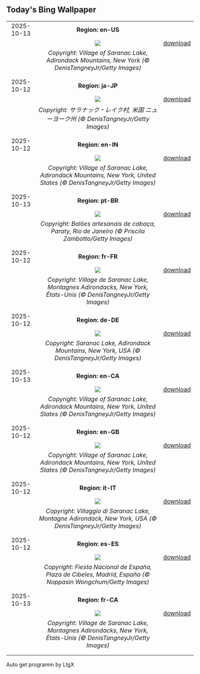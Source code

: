 ## Today's Bing Wallpaper
|      |      |      |
| :----: | :----: | :----: |
|2025-10-13|**Region: en-US**||
||![](https://www.bing.com/th?id=OHR.SaranacLake_EN-US0445660450_UHD.jpg&pid=hp&w=1152&h=648&rs=1&c=4)| [download](https://www.bing.com/th?id=OHR.SaranacLake_EN-US0445660450_UHD.jpg)|
||*Copyright: Village of Saranac Lake, Adirondack Mountains, New York (© DenisTangneyJr/Getty Images)*
||
|||
|2025-10-12|**Region: ja-JP**||
||![](https://www.bing.com/th?id=OHR.SaranacLake_JA-JP8002477019_UHD.jpg&pid=hp&w=1152&h=648&rs=1&c=4)| [download](https://www.bing.com/th?id=OHR.SaranacLake_JA-JP8002477019_UHD.jpg)|
||*Copyright: サラナック・レイク村, 米国 ニューヨーク州 (© DenisTangneyJr/Getty Images)*
||
|||
|2025-10-12|**Region: en-IN**||
||![](https://www.bing.com/th?id=OHR.SaranacLake_EN-IN0774753637_UHD.jpg&pid=hp&w=1152&h=648&rs=1&c=4)| [download](https://www.bing.com/th?id=OHR.SaranacLake_EN-IN0774753637_UHD.jpg)|
||*Copyright: Village of Saranac Lake, Adirondack Mountains, New York, United States (© DenisTangneyJr/Getty Images)*
||
|||
|2025-10-13|**Region: pt-BR**||
||![](https://www.bing.com/th?id=OHR.DiaCriancas_PT-BR4646526292_UHD.jpg&pid=hp&w=1152&h=648&rs=1&c=4)| [download](https://www.bing.com/th?id=OHR.DiaCriancas_PT-BR4646526292_UHD.jpg)|
||*Copyright: Balões artesanais de cabaça, Paraty, Rio de Janeiro (© Priscila Zambotto/Getty Images)*
||
|||
|2025-10-12|**Region: fr-FR**||
||![](https://www.bing.com/th?id=OHR.SaranacLake_FR-FR2186767346_UHD.jpg&pid=hp&w=1152&h=648&rs=1&c=4)| [download](https://www.bing.com/th?id=OHR.SaranacLake_FR-FR2186767346_UHD.jpg)|
||*Copyright: Village de Saranac Lake, Montagnes Adirondacks, New York, États-Unis (© DenisTangneyJr/Getty Images)*
||
|||
|2025-10-12|**Region: de-DE**||
||![](https://www.bing.com/th?id=OHR.SaranacLake_DE-DE3608042378_UHD.jpg&pid=hp&w=1152&h=648&rs=1&c=4)| [download](https://www.bing.com/th?id=OHR.SaranacLake_DE-DE3608042378_UHD.jpg)|
||*Copyright: Saranac Lake, Adirondack Mountains, New York, USA (© DenisTangneyJr/Getty Images)*
||
|||
|2025-10-13|**Region: en-CA**||
||![](https://www.bing.com/th?id=OHR.SaranacLake_EN-CA8587691019_UHD.jpg&pid=hp&w=1152&h=648&rs=1&c=4)| [download](https://www.bing.com/th?id=OHR.SaranacLake_EN-CA8587691019_UHD.jpg)|
||*Copyright: Village of Saranac Lake, Adirondack Mountains, New York, United States (© DenisTangneyJr/Getty Images)*
||
|||
|2025-10-12|**Region: en-GB**||
||![](https://www.bing.com/th?id=OHR.SaranacLake_EN-GB5589818058_UHD.jpg&pid=hp&w=1152&h=648&rs=1&c=4)| [download](https://www.bing.com/th?id=OHR.SaranacLake_EN-GB5589818058_UHD.jpg)|
||*Copyright: Village of Saranac Lake, Adirondack Mountains, New York, United States (© DenisTangneyJr/Getty Images)*
||
|||
|2025-10-12|**Region: it-IT**||
||![](https://www.bing.com/th?id=OHR.SaranacLake_IT-IT9519344894_UHD.jpg&pid=hp&w=1152&h=648&rs=1&c=4)| [download](https://www.bing.com/th?id=OHR.SaranacLake_IT-IT9519344894_UHD.jpg)|
||*Copyright: Villaggio di Saranac Lake, Montagne Adirondack, New York, USA (© DenisTangneyJr/Getty Images)*
||
|||
|2025-10-12|**Region: es-ES**||
||![](https://www.bing.com/th?id=OHR.DaySpain_ES-ES2088635486_UHD.jpg&pid=hp&w=1152&h=648&rs=1&c=4)| [download](https://www.bing.com/th?id=OHR.DaySpain_ES-ES2088635486_UHD.jpg)|
||*Copyright: Fiesta Nacional de España, Plaza de Cibeles, Madrid, España (© Noppasin Wongchum/Getty Images)*
||
|||
|2025-10-13|**Region: fr-CA**||
||![](https://www.bing.com/th?id=OHR.SaranacLake_FR-CA6110965968_UHD.jpg&pid=hp&w=1152&h=648&rs=1&c=4)| [download](https://www.bing.com/th?id=OHR.SaranacLake_FR-CA6110965968_UHD.jpg)|
||*Copyright: Village de Saranac Lake, Montagnes Adirondacks, New York, États-Unis (© DenisTangneyJr/Getty Images)*
||
|||

Auto get programm by LtgX
